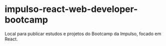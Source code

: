 # impulso-react-web-developer-bootcamp
Local para publicar estudos e projetos do Bootcamp da Impulso, focado em React.
